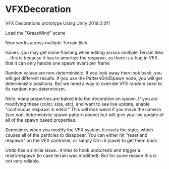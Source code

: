 # VFXDecoration
VFX Decorations prototype
Using Unity 2019.2.0f1

Load the "GrassWind" scene

Now works across multiple Terrain tiles

Issues:
   you may get some flashing while editing across multiple Terrain tiles ...
   this is because it has to amortize the respawn, as there is a bug in VFX that it
   can only handle one spawn event per frame

   Random values are non-deterministic.
   If you look away then look back, you will get different results.
   If you use the PatternGridSpawn node, you will get deterministic positions.
   But we need a way to override VFX random seed to fix random non-determinism.

   Note: many properties are baked into the decoration on spawn.
   If you are modifying these (color, size, etc), and want to see live update,
   enable "continuous respawn in editor"
   This will look weird if you move the camera (see non-deterministic spawn pattern above)
   but will give you live update of all of the spawn baked properties.
   
   Sometimes when you modify the VFX system, it resets the state, which causes all of the particles to disappear.
   You can either hit "reset and respawn" on the VFX controller, or simply Ctrl+S (save) to get them back.
   
   Undo has a similar issue.. it tries to hook undo/redo and trigger a reset/respawn (in case terrain was modified).
   But for some reason this is not very reliable.
   
